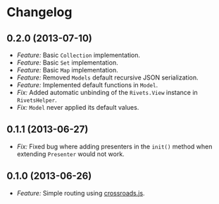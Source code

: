 # Changelog

## 0.2.0 (2013-07-10)
* *Feature:* Basic `Collection` implementation.
* *Feature:* Basic `Set` implementation.
* *Feature:* Basic `Map` implementation.
* *Feature:* Removed `Models` default recursive JSON serialization.
* *Feature:* Implemented default functions in `Model`.
* *Fix:* Added automatic unbinding of the `Rivets.View` instance in `RivetsHelper`.
* *Fix:* `Model` never applied its default values.

## 0.1.1 (2013-06-27)

* *Fix:* Fixed bug where adding presenters in the `init()` method when extending `Presenter` would not work.

## 0.1.0 (2013-06-26)

* *Feature:* Simple routing using [crossroads.js](http://millermedeiros.github.io/crossroads.js/).
